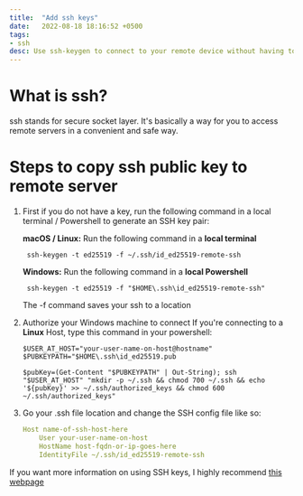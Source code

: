 ```yaml
---
title:  "Add ssh keys"
date:   2022-08-18 18:16:52 +0500
tags: 
- ssh
desc: Use ssh-keygen to connect to your remote device without having to input your password everytime
---
```



# What is ssh?
ssh stands for secure socket layer. It's basically a way for you to access remote servers in a convenient and safe way. 
<!--more-->
# Steps to copy ssh public key to remote server
1. First if you do not have a key, run the following command in a local terminal / Powershell to generate an SSH key pair:

    **macOS / Linux:** Run the following command in a **local terminal**
            
        ssh-keygen -t ed25519 -f ~/.ssh/id_ed25519-remote-ssh

    **Windows:** Run the following command in a **local Powershell**

        ssh-keygen -t ed25519 -f "$HOME\.ssh\id_ed25519-remote-ssh"

    The -f command saves your ssh to a location


2. Authorize your Windows machine to connect
    If you're connecting to a **Linux** Host, type this command in your powershell:

    ```shell
    $USER_AT_HOST="your-user-name-on-host@hostname"
    $PUBKEYPATH="$HOME\.ssh\id_ed25519.pub

    $pubKey=(Get-Content "$PUBKEYPATH" | Out-String); ssh "$USER_AT_HOST" "mkdir -p ~/.ssh && chmod 700 ~/.ssh && echo '${pubKey}' >> ~/.ssh/authorized_keys && chmod 600 ~/.ssh/authorized_keys"
    ```
3. Go your .ssh file location and change the SSH config file like so:

    ```yaml
    Host name-of-ssh-host-here
        User your-user-name-on-host
        HostName host-fqdn-or-ip-goes-here
        IdentityFile ~/.ssh/id_ed25519-remote-ssh
    ```

If you want more information on using SSH keys, I highly recommend [this webpage](https://code.visualstudio.com/docs/remote/troubleshooting)